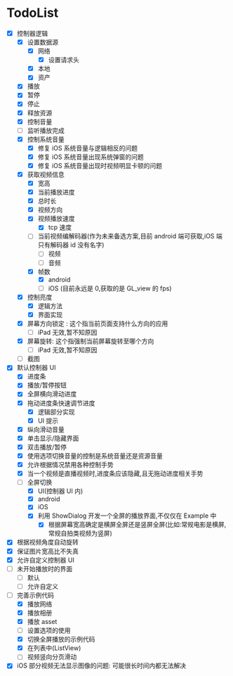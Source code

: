 # TodoList

- [x] 控制器逻辑
  - [x] 设置数据源
    - [x] 网络
      - [x] 设置请求头
    - [x] 本地
    - [x] 资产
  - [x] 播放
  - [x] 暂停
  - [x] 停止
  - [x] 释放资源
  - [x] 控制音量
  - [ ] 监听播放完成
  - [x] 控制系统音量
    - [x] 修复 iOS 系统音量与逻辑相反的问题
    - [x] 修复 iOS 系统音量出现系统弹窗的问题
    - [x] 修复 iOS 系统音量出现时视频明显卡顿的问题
  - [x] 获取视频信息
    - [x] 宽高
    - [x] 当前播放进度
    - [x] 总时长
    - [x] 视频方向
    - [x] 视频播放速度
      - [x] tcp 速度
    - [ ] 当前视频编解码器(作为未来备选方案,目前 android 端可获取,iOS 端只有解码器 id 没有名字)
      - [ ] 视频
      - [ ] 音频
    - [x] 帧数
      - [x] android
      - [ ] iOS (目前永远是 0,获取的是 GL_view 的 fps)
  - [x] 控制亮度
    - [x] 逻辑方法
    - [x] 界面实现
  - [x] 屏幕方向锁定 : 这个指当前页面支持什么方向的应用
    - [ ] iPad 无效,暂不知原因
  - [x] 屏幕旋转: 这个指强制当前屏幕旋转至哪个方向
    - [ ] iPad 无效,暂不知原因
  - [ ] 截图
- [x] 默认控制器 UI
  - [x] 进度条
  - [x] 播放/暂停按钮
  - [x] 全屏横向滑动进度
  - [x] 拖动进度条快速调节进度
    - [x] 逻辑部分实现
    - [x] UI 提示
  - [x] 纵向滑动音量
  - [x] 单击显示/隐藏界面
  - [x] 双击播放/暂停
  - [x] 使用选项切换音量的控制是系统音量还是资源音量
  - [x] 允许根据情况禁用各种控制手势
  - [x] 当一个视频是直播视频时,进度条应该隐藏,且无拖动进度相关手势
  - [ ] 全屏切换
    - [x] UI(控制器 UI 内)
    - [x] android
    - [x] iOS
    - [x] 利用 ShowDialog 开发一个全屏的播放界面,不仅仅在 Example 中
      - [x] 根据屏幕宽高确定是横屏全屏还是竖屏全屏(比如:常规电影是横屏,常规自拍类视频为竖屏)
- [x] 根据视频角度自动旋转
- [x] 保证图片宽高比不失真
- [x] 允许自定义控制器 UI
- [ ] 未开始播放时的界面
  - [ ] 默认
  - [ ] 允许自定义
- [ ] 完善示例代码
  - [x] 播放网络
  - [x] 播放相册
  - [x] 播放 asset
  - [ ] 设置选项的使用
  - [x] 切换全屏播放的示例代码
  - [x] 在列表中(ListView)
  - [ ] 视频竖向分页滑动
- [x] iOS 部分视频无法显示图像的问题: 可能很长时间内都无法解决
